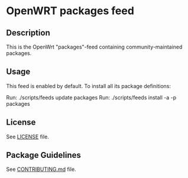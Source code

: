 # OpenWRT packages feed

## Description

This is the OpenWrt "packages"-feed containing community-maintained packages.

## Usage

This feed is enabled by default. To install all its package definitions:

Run: ./scripts/feeds update packages
Run: ./scripts/feeds install -a -p packages

## License

See [LICENSE](LICENSE) file.
 
## Package Guidelines

See [CONTRIBUTING.md](CONTRIBUTING.md) file.

